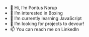 - 👋 Hi, I’m Pontus Norup
- 👀 I’m interested in Boxing
- 🌱 I’m currently learning JavaScript
- 💞️ I’m looking for projects to devour!
- 📫 You can reach me on LinkedIn

<!---
Lodjuret2001/Lodjuret2001 is a ✨ special ✨ repository because its `README.md` (this file) appears on your GitHub profile.
You can click the Preview link to take a look at your changes.
--->
